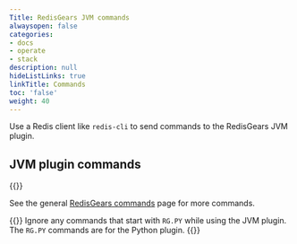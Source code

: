 ```yaml
---
Title: RedisGears JVM commands
alwaysopen: false
categories:
- docs
- operate
- stack
description: null
hideListLinks: true
linkTitle: Commands
toc: 'false'
weight: 40
---
```


Use a Redis client like `redis-cli` to send commands to the RedisGears JVM plugin.

## JVM plugin commands

{{<table-children columnNames="Command,Description" columnSources="LinkTitle,Description" enableLinks="LinkTitle">}}

See the general [RedisGears commands](https://oss.redis.com/redisgears/commands.html) page for more commands.

{{<note>}}
Ignore any commands that start with `RG.PY` while using the JVM plugin. The `RG.PY` commands are for the Python plugin.
{{</note>}}